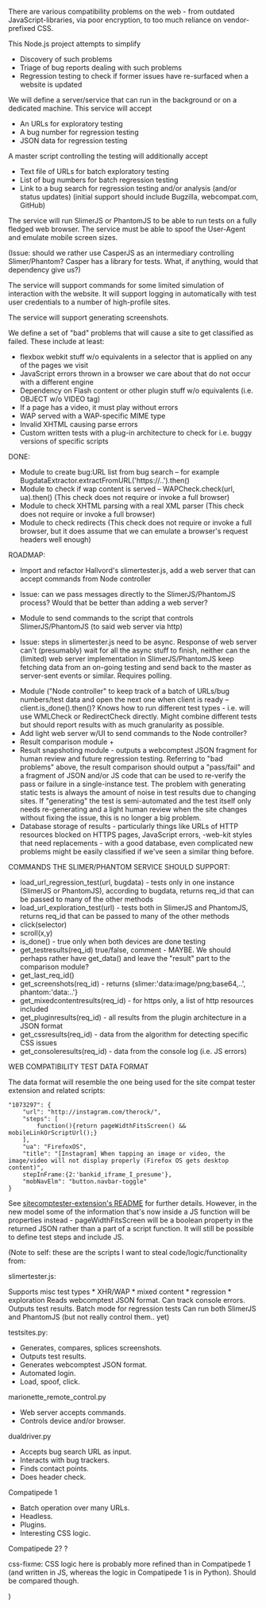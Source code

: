 
There are various compatibility problems on the web - from outdated JavaScript-libraries, via poor encryption, to too much reliance on vendor-prefixed CSS.

This Node.js project attempts to simplify 
* Discovery of such problems
* Triage of bug reports dealing with such problems
* Regression testing to check if former issues have re-surfaced when a website is updated

We will define a server/service that can run in the background or on a dedicated machine. This service will accept
* An URLs for exploratory testing
* A bug number for regression testing
* JSON data for regression testing

A master script controlling the testing will additionally accept
* Text file of URLs for batch exploratory testing
* List of bug numbers for batch regression testing
* Link to a bug search for regression testing and/or analysis (and/or status updates) (initial support should include Bugzilla, webcompat.com, GitHub)

The service will run SlimerJS or PhantomJS to be able to run tests on a fully fledged web browser. The service must be able to spoof the User-Agent and emulate mobile screen sizes.

(Issue: should we rather use CasperJS as an intermediary controlling Slimer/Phantom? Casper has a library for tests. What, if anything, would that dependency give us?)

The service will support commands for some limited simulation of interaction with the website. It will support logging in automatically with test user credentials to a number of high-profile sites.

The service will support generating screenshots.

We define a set of "bad" problems that will cause a site to get classified as failed. These include at least:

* flexbox webkit stuff w/o equivalents in a selector that is applied on any of the pages we visit
* JavaScript errors thrown in a browser we care about that do not occur with a different engine
* Dependency on Flash content or other plugin stuff w/o equivalents (i.e. OBJECT w/o VIDEO tag)
* If a page has a video, it must play without errors
* WAP served with a WAP-specific MIME type
* Invalid XHTML causing parse errors
* Custom written tests with a plug-in architecture to check for i.e. buggy versions of specific scripts

DONE:
* Module to create bug:URL list from bug search – for example BugdataExtractor.extractFromURL('https://..').then()
* Module to check if wap content is served – WAPCheck.check(url, ua).then() (This check does not require or invoke a full browser)
* Module to check XHTML parsing with a real XML parser (This check does not require or invoke a full browser)
* Module to check redirects (This check does not require or invoke a full browser, but it does assume that we can emulate a browser's request headers well enough)

ROADMAP:
* Import and refactor Hallvord's slimertester.js, add a web server that can accept commands from Node controller
 - Issue: can we pass messages directly to the SlimerJS/PhantomJS process? Would that be better than adding a web server?
* Module to send commands to the script that controls SlimerJS/PhantomJS (to said web server via http)
 - Issue: steps in slimertester.js need to be async. Response of web server can't (presumably) wait for all the async stuff to finish, neither can the (limited) web server implementation in SlimerJS/PhantomJS keep fetching data from an on-going testing and send back to the master as server-sent events or similar. Requires polling.
* Module ("Node controller" to keep track of a batch of URLs/bug numbers/test data and open the next one when client is ready – client.is_done().then()? Knows how to run different test types - i.e. will use WMLCheck or RedirectCheck directly. Might combine different tests but should report results with as much granularity as possible.
* Add light web server w/UI to send commands to the Node controller?
* Result comparison module + 
* Result snapshoting module - outputs a webcomptest JSON fragment for human review and future regression testing. Referring to "bad problems" above, the result comparison should output a "pass/fail" and a fragment of JSON and/or JS code that can be used to re-verify the pass or failure in a single-instance test. The problem with generating static tests is always the amount of noise in test results due to changing sites. If "generating" the test is semi-automated and the test itself only needs re-generating and a light human review when the site changes without fixing the issue, this is no longer a big problem.
* Database storage of results - particularly things like URLs of HTTP resources blocked on HTTPS pages, JavaScript errors, -web-kit styles that need replacements - with a good database, even complicated new problems might be easily classified if we've seen a similar thing before.


COMMANDS THE SLIMER/PHANTOM SERVICE SHOULD SUPPORT:
* load_url_regression_test(url, bugdata) - tests only in one instance (SlimerJS or PhantomJS), according to bugdata, returns req_id that can be passed to many of the other methods
* load_url_exploration_test(url)  - tests both in SlimerJS and PhantomJS, returns req_id that can be passed to many of the other methods
* click(selector)
* scroll(x,y)
* is_done() - true only when both devices are done testing
* get_testresults(req_id)   true/false, comment - MAYBE. We should perhaps rather have get_data() and leave the "result" part to the comparison module?
* get_last_req_id()
* get_screenshots(req_id)  - returns {slimer:'data:image/png;base64,..', phantom:'data:..'}
* get_mixedcontentresults(req_id) - for https only, a list of http resources included
* get_pluginresults(req_id) - all results from the plugin architecture in a JSON format
* get_cssresults(req_id) - data from the algorithm for detecting specific CSS issues
* get_consoleresults(req_id) - data from the console log (i.e. JS errors) 

WEB COMPATIBILITY TEST DATA FORMAT

The data format will resemble the one being used for the site compat tester extension and related scripts:

    "1073297": {
        "url": "http://instagram.com/therock/",
        "steps": [
            function(){return pageWidthFitsScreen() && mobileLinkOrScriptUrl();}
        ],
        "ua": "FirefoxOS",
        "title": "[Instagram] When tapping an image or video, the image/video will not display properly (Firefox OS gets desktop content)",
        stepInFrame:{2:'bankid_iframe_I_presume'},
        "mobNavElm": "button.navbar-toggle"
    }

See [sitecomptester-extension's README](https://github.com/hallvors/sitecomptester-extension/blob/master/README.md) for further details. However, in the new model some of the information that's now inside a JS function will be properties instead - pageWidthFitsScreen will be a boolean property in the returned JSON rather than a part of a script function. It will still be possible to define test steps and include JS.

(Note to self: these are the scripts I want to steal code/logic/functionality from:

slimertester.js: 

Supports misc test types 
    * XHR/WAP
    * mixed content
    * regression
    * exploration
Reads webcomptest JSON format.
Can track console errors.
Outputs test results.
Batch mode for regression tests
Can run both SlimerJS and PhantomJS (but not really control them.. yet)

testsites.py:
* Generates, compares, splices screenshots.
* Outputs test results.
* Generates webcomptest JSON format.
* Automated login.
* Load, spoof, click.

marionette_remote_control.py
* Web server accepts commands.
* Controls device and/or browser.

dualdriver.py
* Accepts bug search URL as input.
* Interacts with bug trackers.
* Finds contact points.
* Does header check.

Compatipede 1
* Batch operation over many URLs.
* Headless.
* Plugins.
* Interesting CSS logic.

Compatipede 2?
?

css-fixme:
CSS logic here is probably more refined than in Compatipede 1 (and written in JS, whereas the logic in Compatipede 1 is in Python). Should be compared though.

)

